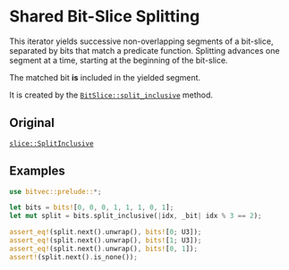 # Shared Bit-Slice Splitting

This iterator yields successive non-overlapping segments of a bit-slice,
separated by bits that match a predicate function. Splitting advances one
segment at a time, starting at the beginning of the bit-slice.

The matched bit **is** included in the yielded segment.

It is created by the [`BitSlice::split_inclusive`] method.

## Original

[`slice::SplitInclusive`](core::slice::SplitInclusive)

## Examples

```rust
use bitvec::prelude::*;

let bits = bits![0, 0, 0, 1, 1, 1, 0, 1];
let mut split = bits.split_inclusive(|idx, _bit| idx % 3 == 2);

assert_eq!(split.next().unwrap(), bits![0; U3]);
assert_eq!(split.next().unwrap(), bits![1; U3]);
assert_eq!(split.next().unwrap(), bits![0, 1]);
assert!(split.next().is_none());
```

[`BitSlice::split_inclusive`]: crate::slice::BitSlice::split_inclusive
